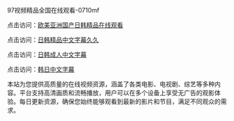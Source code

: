 97视频精品全国在线观看-0710mf

点击访问：<a href="https://heiliaozj3tjd.pages.dev">欧美亚洲国产日韩精品在线观看</a>

点击访问：<a href="https://heiliaoe8ajia.pages.dev">日韩精品中文字幕久久</a>

点击访问：<a href="https://heiliaoxqkkct.pages.dev">日韩成人中文字幕</a>

点击访问：<a href="https://heiliaoxwd5i8.pages.dev">韩日中文字幕</a>

本站为您提供高质量的在线视频资源，涵盖了各类电影、电视剧、综艺等多种内容。平台支持高清画质和流畅播放，用户可以在多个设备上享受无广告的观影体验。每日更新资源，确保您始终能够观看到最新的影片和节目，满足不同观众的需求。

<span style="display:none;">[Canonical link](https://github.com/gv20250710/gv8 ）</span>
